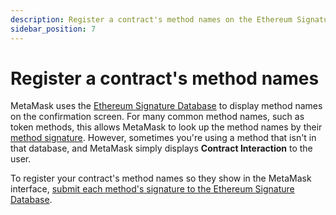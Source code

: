 ```yaml
---
description: Register a contract's method names on the Ethereum Signature Database.
sidebar_position: 7
---
```


# Register a contract's method names

MetaMask uses the [Ethereum Signature Database](https://www.4byte.directory/) to display
method names on the confirmation screen.
For many common method names, such as token methods, this allows MetaMask to look up the method
names by their [method signature](https://solidity.readthedocs.io/en/v0.4.21/abi-spec.html).
However, sometimes you're using a method that isn't in that database, and MetaMask simply
displays **Contract Interaction** to the user.

To register your contract's method names so they show in the MetaMask interface,
[submit each method's signature to the Ethereum Signature Database](https://www.4byte.directory/submit/).
